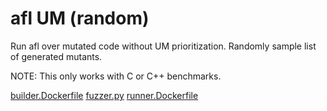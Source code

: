 # afl UM (random)

Run afl over mutated code without UM prioritization. Randomly sample
list of generated mutants.

NOTE: This only works with C or C++ benchmarks.

[builder.Dockerfile](builder.Dockerfile)
[fuzzer.py](fuzzer.py)
[runner.Dockerfile](runner.Dockerfile)
